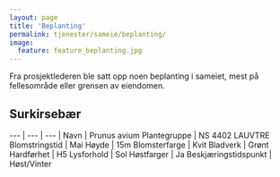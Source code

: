 ```yaml
---
layout: page
title: 'Beplanting'
permalink: tjenester/sameie/beplanting/
image:
  feature: feature_beplanting.jpg
---
```

Fra prosjektlederen ble satt opp noen beplanting i sameiet, mest på fellesområde eller grensen av eiendomen.

## Surkirsebær

--- | --- | --- |
Navn | Prunus avium
Plantegruppe | NS 4402 LAUVTRE
Blomstringstid | Mai
Høyde | 15m
Blomsterfarge | Kvit
Bladverk | Grønt
Hardførhet | H5
Lysforhold | Sol
Høstfarger | Ja
Beskjæringstidspunkt | Høst/Vinter

